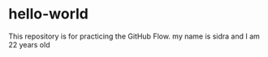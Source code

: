 # hello-world
This repository is for practicing the GitHub Flow.
my name is sidra and I am 22 years old
